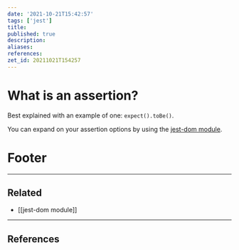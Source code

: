 ```yaml
---
date: '2021-10-21T15:42:57'
tags: ['jest']
title: 
published: true
description:
aliases:
references:
zet_id: 20211021T154257
---
```


# What is an assertion?

Best explained with an example of one: `expect().toBe()`. 

You can expand on your assertion options by using the [jest-dom module](jest-dom%20module.md).

# Footer

---
## Related
- [[jest-dom module]]

---

## References